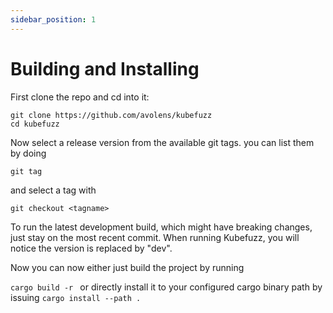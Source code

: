 ```yaml
---
sidebar_position: 1 
---
```


# Building and Installing 

First clone the repo and cd into it:

```
git clone https://github.com/avolens/kubefuzz
cd kubefuzz
```

Now select a release version from the available git tags.
you can list them by doing


```
git tag
```

and select a tag with

```
git checkout <tagname>
```

To run the latest development build, which might have breaking changes, just stay
on the most recent commit. When running Kubefuzz, you will notice the version is replaced
by "dev".

Now you can now either just build the project by running

`cargo build -r ` or directly install it to your configured cargo binary path by issuing 
`cargo install --path .`
